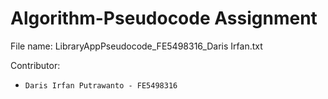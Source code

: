 # Algorithm-Pseudocode Assignment

File name: LibraryAppPseudocode_FE5498316_Daris Irfan.txt

Contributor:

- `Daris Irfan Putrawanto - FE5498316`
